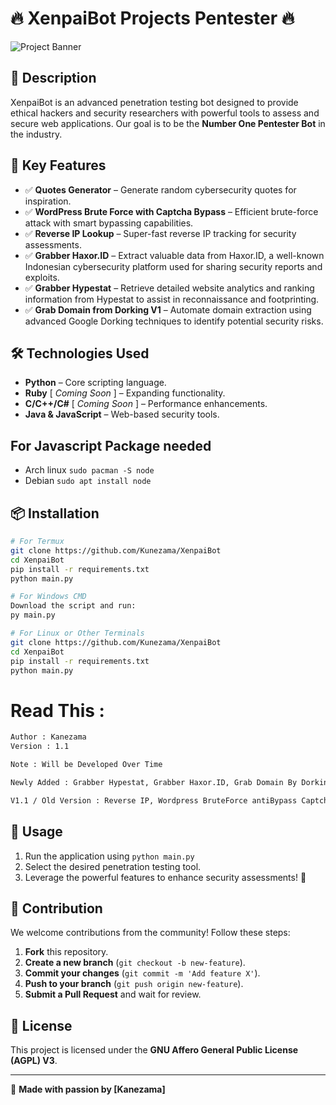 # 🔥 XenpaiBot Projects Pentester 🔥

![Project Banner](https://deposit.pictures/media/images/19/16/eb/1916eb81821340638e1987cbcaa4c2c9.jpg)

## 📌 Description
XenpaiBot is an advanced penetration testing bot designed to provide ethical hackers and security researchers with powerful tools to assess and secure web applications. Our goal is to be the **Number One Pentester Bot** in the industry.

## 🎯 Key Features
- ✅ **Quotes Generator** – Generate random cybersecurity quotes for inspiration.
- ✅ **WordPress Brute Force with Captcha Bypass** – Efficient brute-force attack with smart bypassing capabilities.
- ✅ **Reverse IP Lookup** – Super-fast reverse IP tracking for security assessments.
- ✅ **Grabber Haxor.ID** – Extract valuable data from Haxor.ID, a well-known Indonesian cybersecurity platform used for sharing security reports and exploits.
- ✅ **Grabber Hypestat** – Retrieve detailed website analytics and ranking information from Hypestat to assist in reconnaissance and footprinting.
- ✅ **Grab Domain from Dorking V1** – Automate domain extraction using advanced Google Dorking techniques to identify potential security risks.

## 🛠️ Technologies Used
- **Python** – Core scripting language.
- **Ruby** [ *Coming Soon* ] – Expanding functionality.
- **C/C++/C#** [ *Coming Soon* ] – Performance enhancements.
- **Java & JavaScript** – Web-based security tools.

## For Javascript Package needed
- Arch linux ```sudo pacman -S node```
- Debian ```sudo apt install node```

## 📦 Installation
```bash
# For Termux
git clone https://github.com/Kunezama/XenpaiBot
cd XenpaiBot
pip install -r requirements.txt
python main.py

# For Windows CMD
Download the script and run:
py main.py

# For Linux or Other Terminals
git clone https://github.com/Kunezama/XenpaiBot
cd XenpaiBot
pip install -r requirements.txt
python main.py
```

# Read This :
```bash
Author : Kanezama
Version : 1.1

Note : Will be Developed Over Time

Newly Added : Grabber Hypestat, Grabber Haxor.ID, Grab Domain By Dorking, And Improve the appearance of ‘main.py’ and upgrade it to be cooler and more luxurious, with Fix some Bugs

V1.1 / Old Version : Reverse IP, Wordpress BruteForce antiBypass Captcha, And Fix Some Bugs
```

## 🚀 Usage
1. Run the application using `python main.py`
2. Select the desired penetration testing tool.
3. Leverage the powerful features to enhance security assessments! 🎉

## 🤝 Contribution
We welcome contributions from the community! Follow these steps:
1. **Fork** this repository.
2. **Create a new branch** (`git checkout -b new-feature`).
3. **Commit your changes** (`git commit -m 'Add feature X'`).
4. **Push to your branch** (`git push origin new-feature`).
5. **Submit a Pull Request** and wait for review.

## 📄 License
This project is licensed under the **GNU Affero General Public License (AGPL) V3**.

---

🚀 **Made with passion by [Kanezama]**
